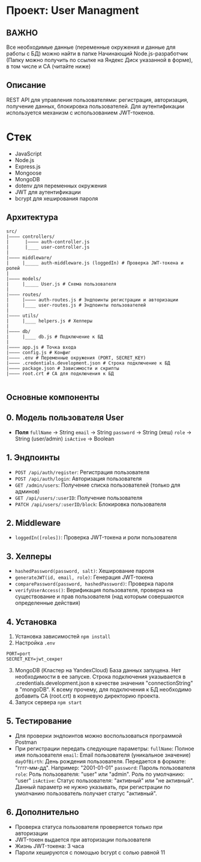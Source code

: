 # Проект: User Managment 

## ВАЖНО
Все необходимые данные (переменные окружения и данные для работы с БД) можно найти в папке Начинающий Node.js-разработчик (Папку можно получить по ссылке на Яндекс Диск указанной в форме), в том числе и CA (читайте ниже)

## Описание 
REST API для управления пользователями: регистрация, авторизация, получение данных, блокировка пользователей.
Для аутентификации используется механизм с использованием JWT-токенов.

# Стек
- JavaScript 
- Node.js
- Express.js
- Mongoose
- MongoDB 
- dotenv для переменных окружения 
- JWT для аутентификации 
- bcrypt для хеширования пароля 

## Архитектура
```
src/
|———— controllers/
|      |———— auth-controller.js 
|      |____ user-controller.js
|
|———— middleware/
|     |_____ auth-middleware.js (loggedIn) # Проверка JWT-токена и ролей
|
|———— models/
|     |_____ User.js # Схема пользователя
|
|———— routes/
|     |———— auth-routes.js # Эндпоинты регистрации и авторизации 
|     |____ user-routes.js # Эндпоинты пользователей 
|
|———— utils/
|     |____ helpers.js # Хелперы
|
|———— db/
|     |____ db.js # Подключение к БД
|
|———— app.js # Точка входа 
|———— config.js # Конфиг
|———— .env # Переменные окружения (PORT, SECRET_KEY)
|———— .credentials.development.json # Строка подключение к БД
|———— package.json # Зависимости и скрипты 
|———— root.crt # CA для подключения к БД


```

## Основные компоненты 

## 0. Модель пользователя User
- **Поля**
`fullName` -> String
`email` -> String
`password` -> String (хеш)
`role` -> String (user/admin)
`isActive` -> Boolean 

## 1. Эндпоинты 
- `POST /api/auth/register`: Регистрация пользователя
- `POST /api/auth/login`: Авторизация пользователя
- `GET /admin/users`: Получение списка пользователей (только для админов)
- `GET /api/users/:userID`: Получение пользователя 
- `PATCH /api/users/:userID/block`: Блокировка пользователя

## 2. Middleware 
- `loggedIn([roles])`: Проверка JWT-токена и роли пользователя

## 3. Хелперы 
- `hashedPassword(password, salt)`: Хеширование пароля 
- `generateJWT(id, email, role)`: Генерация JWT-токена 
- `comparePassword(password, hashedPassword)`: Проверка пароля
- `verifyUserAccess()`: Верификация пользователя, проверка на существование и прав пользователя (над которым совершаются определенные действия)

## 4. Установка 

1. Установка зависимостей
```npm install```
2. Настройка `.env`
```
PORT=port
SECRET_KEY=jwt_секрет
```
3. MongoDB (Кластер на YandexCloud)
База данных запущена. Нет необходимости в ее запуске. 
Строка подключения указывается в .credentials.development.json в качестве значения "connectionString" в "mongoDB". К всему прочему, для подключения к БД необходимо добавить CA (root.crt) в корневую директорию проекта.
4. Запуск сервера
```npm start```

## 5. Тестирование
- Для проверки эндпоинтов можно воспользоваться программой Postman
- При регистрации передать следующие параметры: 
`fullName`: Полное имя пользователя
`email`: Email пользователя (уникальное значение)
`dayOfBirth`: День рождения пользователя. Передается в формате: "гггг-мм-дд". Например: "2001-01-01"
`password`: Пароль пользователя
`role`: Роль пользователя: "user" или "admin". Роль по умолчанию: "user"
`isActive`: Статус пользователя: "активный" или "не активный". Данный параметр не нужно указывать, при регистрации по умолчанию пользователь получает статус "активный".

## 6. Дополнительно 
- Проверка статуса пользователя проверяется только при авторизации
- JWT-токен выдается при авторизации пользователя 
- Жизнь JWT-токена: 3 часа 
- Пароли хешируются с помощью bcrypt с солью равной 11
